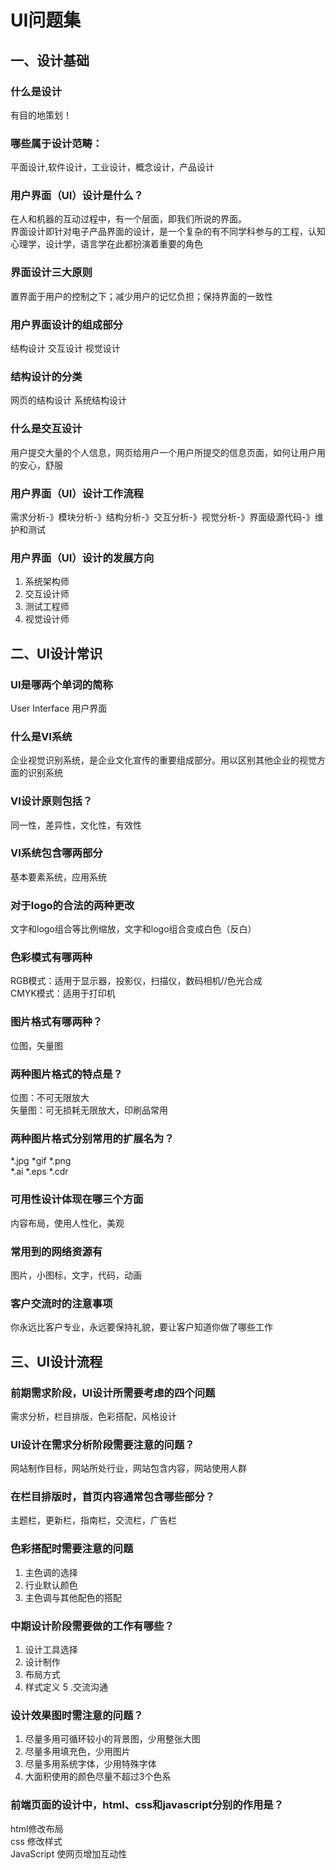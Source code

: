 # UI问题集
## 一、设计基础
### 什么是设计
有目的地策划！
### 哪些属于设计范畴：
平面设计,软件设计，工业设计，概念设计，产品设计
### 用户界面（UI）设计是什么？
在人和机器的互动过程中，有一个层面，即我们所说的界面。  
界面设计即针对电子产品界面的设计，是一个复杂的有不同学科参与的工程，认知心理学，设计学，语言学在此都扮演着重要的角色
### 界面设计三大原则
置界面于用户的控制之下；减少用户的记忆负担；保持界面的一致性
### 用户界面设计的组成部分
结构设计   交互设计  视觉设计
### 结构设计的分类
网页的结构设计 系统结构设计 
### 什么是交互设计
用户提交大量的个人信息，网页给用户一个用户所提交的信息页面，如何让用户用的安心，舒服
### 用户界面（UI）设计工作流程
需求分析-》模块分析-》结构分析-》交互分析-》视觉分析-》界面级源代码-》维护和测试
### 用户界面（UI）设计的发展方向
1. 系统架构师
2. 交互设计师  
3. 测试工程师  
4. 视觉设计师
## 二、UI设计常识
### UI是哪两个单词的简称
User Interface 用户界面

### 什么是VI系统
企业视觉识别系统，是企业文化宣传的重要组成部分。用以区别其他企业的视觉方面的识别系统


### VI设计原则包括？
同一性，差异性，文化性，有效性

### VI系统包含哪两部分
基本要素系统，应用系统

### 对于logo的合法的两种更改
文字和logo组合等比例缩放，文字和logo组合变成白色（反白）

### 色彩模式有哪两种
RGB模式：适用于显示器，投影仪，扫描仪，数码相机//色光合成  
CMYK模式：适用于打印机

### 图片格式有哪两种？
位图，矢量图

### 两种图片格式的特点是？
位图：不可无限放大    
矢量图：可无损耗无限放大，印刷品常用

### 两种图片格式分别常用的扩展名为？
*.jpg  *gif *.png   
*.ai  *.eps  *.cdr

### 可用性设计体现在哪三个方面
内容布局，使用人性化，美观

### 常用到的网络资源有
图片，小图标，文字，代码，动画

### 客户交流时的注意事项
你永远比客户专业，永远要保持礼貌，要让客户知道你做了哪些工作

## 三、UI设计流程
### 前期需求阶段，UI设计所需要考虑的四个问题
需求分析，栏目排版，色彩搭配，风格设计

### UI设计在需求分析阶段需要注意的问题？
网站制作目标，网站所处行业，网站包含内容，网站使用人群

### 在栏目排版时，首页内容通常包含哪些部分？
主题栏，更新栏，指南栏，交流栏，广告栏
### 色彩搭配时需要注意的问题
1. 主色调的选择 
2. 行业默认颜色
3. 主色调与其他配色的搭配
### 中期设计阶段需要做的工作有哪些？
1. 设计工具选择  
2. 设计制作 
3. 布局方式 
4. 样式定义 
5 .交流沟通
### 设计效果图时需注意的问题？
1. 尽量多用可循环较小的背景图，少用整张大图
2. 尽量多用填充色，少用图片
3. 尽量多用系统字体，少用特殊字体
4. 大面积使用的颜色尽量不超过3个色系
### 前端页面的设计中，html、css和javascript分别的作用是？
html修改布局  
css 修改样式    
JavaScript 使网页增加互动性

